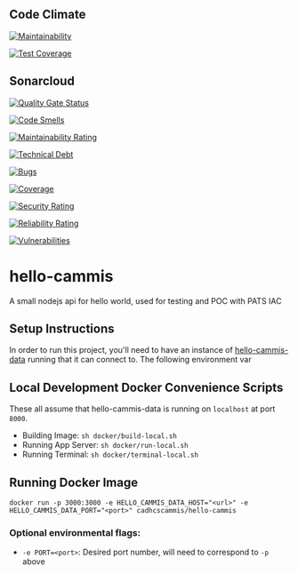

## Code Climate
[![Maintainability](https://api.codeclimate.com/v1/badges/81eb79567ccf864d53cc/maintainability)](https://codeclimate.com/github/ca-mmis/hello-cammis/maintainability)

[![Test Coverage](https://api.codeclimate.com/v1/badges/81eb79567ccf864d53cc/test_coverage)](https://codeclimate.com/github/ca-mmis/hello-cammis/test_coverage)

## Sonarcloud

[![Quality Gate Status](https://sonarcloud.io/api/project_badges/measure?project=ca-mmis_hello-cammis&metric=alert_status)](https://sonarcloud.io/dashboard?id=ca-mmis_hello-cammis)

[![Code Smells](https://sonarcloud.io/api/project_badges/measure?project=ca-mmis_hello-cammis&metric=code_smells)](https://sonarcloud.io/dashboard?id=ca-mmis_hello-cammis)

[![Maintainability Rating](https://sonarcloud.io/api/project_badges/measure?project=ca-mmis_hello-cammis&metric=sqale_rating)](https://sonarcloud.io/dashboard?id=ca-mmis_hello-cammis)

[![Technical Debt](https://sonarcloud.io/api/project_badges/measure?project=ca-mmis_hello-cammis&metric=sqale_index)](https://sonarcloud.io/dashboard?id=ca-mmis_hello-cammis)

[![Bugs](https://sonarcloud.io/api/project_badges/measure?project=ca-mmis_hello-cammis&metric=bugs)](https://sonarcloud.io/dashboard?id=ca-mmis_hello-cammis)

[![Coverage](https://sonarcloud.io/api/project_badges/measure?project=ca-mmis_hello-cammis&metric=coverage)](https://sonarcloud.io/dashboard?id=ca-mmis_hello-cammis)

[![Security Rating](https://sonarcloud.io/api/project_badges/measure?project=ca-mmis_hello-cammis&metric=security_rating)](https://sonarcloud.io/dashboard?id=ca-mmis_hello-cammis)

[![Reliability Rating](https://sonarcloud.io/api/project_badges/measure?project=ca-mmis_hello-cammis&metric=reliability_rating)](https://sonarcloud.io/dashboard?id=ca-mmis_hello-cammis)

[![Vulnerabilities](https://sonarcloud.io/api/project_badges/measure?project=ca-mmis_hello-cammis&metric=vulnerabilities)](https://sonarcloud.io/dashboard?id=ca-mmis_hello-cammis)

# hello-cammis
A small nodejs api for hello world, used for testing and POC with PATS IAC

## Setup Instructions

In order to run this project, you'll need to have an instance of [hello-cammis-data](https://github.com/ca-mmis/hello-cammis-data) running that it can connect to. The following environment var

## Local Development Docker Convenience Scripts

These all assume that hello-cammis-data is running on `localhost` at port `8000`.

- Building Image: `sh docker/build-local.sh`
- Running App Server: `sh docker/run-local.sh`
- Running Terminal: `sh docker/terminal-local.sh`

## Running Docker Image

`docker run -p 3000:3000 -e HELLO_CAMMIS_DATA_HOST="<url>" -e HELLO_CAMMIS_DATA_PORT="<port>" cadhcscammis/hello-cammis`

### Optional environmental flags:
 
- `-e PORT=<port>`: Desired port number, will need to correspond to `-p` above
